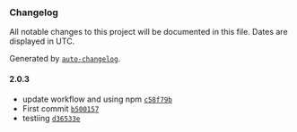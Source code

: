 ### Changelog

All notable changes to this project will be documented in this file. Dates are displayed in UTC.

Generated by [`auto-changelog`](https://github.com/CookPete/auto-changelog).

#### 2.0.3

- update workflow and using npm [`c58f79b`](https://github.com/VictorValee/joke-app/commit/c58f79b33285dd5676bdfdb95ee94331b5499373)
- First commit [`b500157`](https://github.com/VictorValee/joke-app/commit/b50015746a0070527701cc6088e8caf30136df6c)
- testiing [`d36533e`](https://github.com/VictorValee/joke-app/commit/d36533e09d3cad2181edfb40175335b0eb39e1af)
